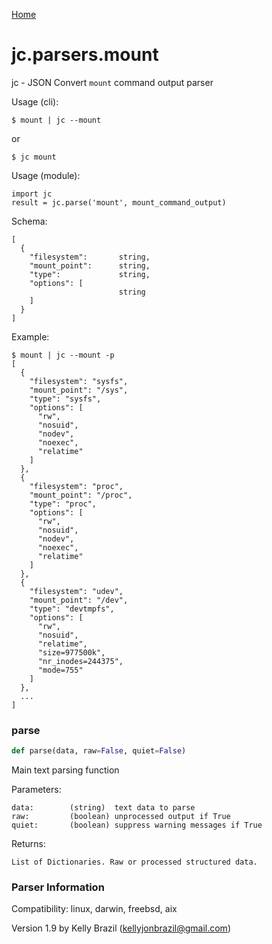 [Home](https://kellyjonbrazil.github.io/jc/)
<a id="jc.parsers.mount"></a>

# jc.parsers.mount

jc - JSON Convert `mount` command output parser

Usage (cli):

    $ mount | jc --mount

or

    $ jc mount

Usage (module):

    import jc
    result = jc.parse('mount', mount_command_output)

Schema:

    [
      {
        "filesystem":       string,
        "mount_point":      string,
        "type":             string,
        "options": [
                            string
        ]
      }
    ]

Example:

    $ mount | jc --mount -p
    [
      {
        "filesystem": "sysfs",
        "mount_point": "/sys",
        "type": "sysfs",
        "options": [
          "rw",
          "nosuid",
          "nodev",
          "noexec",
          "relatime"
        ]
      },
      {
        "filesystem": "proc",
        "mount_point": "/proc",
        "type": "proc",
        "options": [
          "rw",
          "nosuid",
          "nodev",
          "noexec",
          "relatime"
        ]
      },
      {
        "filesystem": "udev",
        "mount_point": "/dev",
        "type": "devtmpfs",
        "options": [
          "rw",
          "nosuid",
          "relatime",
          "size=977500k",
          "nr_inodes=244375",
          "mode=755"
        ]
      },
      ...
    ]

<a id="jc.parsers.mount.parse"></a>

### parse

```python
def parse(data, raw=False, quiet=False)
```

Main text parsing function

Parameters:

    data:        (string)  text data to parse
    raw:         (boolean) unprocessed output if True
    quiet:       (boolean) suppress warning messages if True

Returns:

    List of Dictionaries. Raw or processed structured data.

### Parser Information
Compatibility:  linux, darwin, freebsd, aix

Version 1.9 by Kelly Brazil (kellyjonbrazil@gmail.com)
